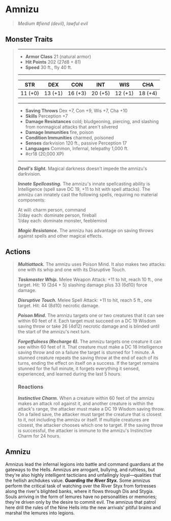 # Amnizu
>*Medium #fiend (devil), lawful evil*
## Monster Traits
>___
>- **Armor Class** 21 (natural armor)
>- **Hit Points** 202 (27d8 + 81)
>- **Speed** 30 ft., fly 40 ft.
>___
>|STR|DEX|CON|INT|WIS|CHA|
>|:---:|:---:|:---:|:---:|:---:|:---:|
>|11 (+0)|13 (+1)|16 (+3)|20 (+5)|12 (+1)|18 (+4)|
>___
>- **Saving Throws** Dex +7, Con +9, Wis +7, Cha +10
>- **Skills** Perception +7
>- **Damage Resistances** cold; bludgeoning, piercing, and slashing from nonmagical attacks that aren't silvered
>- **Damage Immunities** fire, poison
>- **Condition Immunities** charmed, poisoned
>- **Senses** darkvision 120 ft., passive Perception 17
>- **Languages** Common, Infernal, telepathy 1,000 ft.
>- #cr18 (20,000 XP)
>___
>***Devil's Sight.*** Magical darkness doesn't impede the amnizu's darkvision.  
>
>***Innate Spellcasting.*** The amnizu's innate spellcasting ability is Intelligence (spell save DC 19, +11 to hit with spell attacks). The amnizu can innately cast the following spells, requiring no material components:  
>
>At will: charm person, command  
>3/day each: dominate person, fireball  
>1/day each: dominate monster, feeblemind  
>
>
>***Magic Resistance.*** The amnizu has advantage on saving throws against spells and other magical effects.  
>
## Actions
>***Multiattack.*** The amnizu uses Poison Mind. It also makes two attacks: one with its whip and one with its Disruptive Touch.  
>
>***Taskmaster Whip.*** Melee Weapon Attack: +11 to hit, reach 10 ft., one target. Hit: 10 (2d4 + 5) slashing damage plus 33 (6d10) force damage.  
>
>***Disruptive Touch.*** Melee Spell Attack: +11 to hit, reach 5 ft., one target. Hit: 44 (8d10) necrotic damage.  
>
>***Poison Mind.*** The amnizu targets one or two creatures that it can see within 60 feet of it. Each target must succeed on a DC 19 Wisdom saving throw or take 26 (4d12) necrotic damage and is blinded until the start of the amnizu's next turn.  
>
>***Forgetfulness (Recharge 6).*** The amnizu targets one creature it can see within 60 feet of it. That creature must make a DC 18 Intelligence saving throw and on a failure the target is stunned for 1 minute. A stunned creature repeats the saving throw at the end of each of its turns, ending the effect on itself on a success. If the target remains stunned for the full minute, it forgets everything it sensed, experienced, and learned during the last 5 hours.  
>
>### Reactions
>***Instinctive Charm.*** When a creature within 60 feet of the amnizu makes an attack roll against it, and another creature is within the attack's range, the attacker must make a DC 19 Wisdom saving throw. On a failed save, the attacker must target the creature that is closest to it, not including the amnizu or itself. If multiple creatures are closest, the attacker chooses which one to target. If the saving throw is successful, the attacker is immune to the amnizu's Instinctive Charm for 24 hours.
## Amnizu
Amnizus lead the infernal legions into battle and command guardians at the gateways to the Hells. Amnizus are arrogant, bullying, and ruthless, but they're also highly intelligent tacticians and unfailingly loyal—qualities that the hellish archdukes value.
***Guarding the River Styx.*** Some amnizus perform the critical task of watching over the River Styx from fortresses along the river's blighted banks, where it flows through Dis and Stygia. Souls arriving in the form of lemures have no personalities or memories; they're driven only by the desire to commit evil. The amnizus that patrol here drill the rules of the Nine Hells into the new arrivals' pitiful brains and marshal the lemures into legions.
